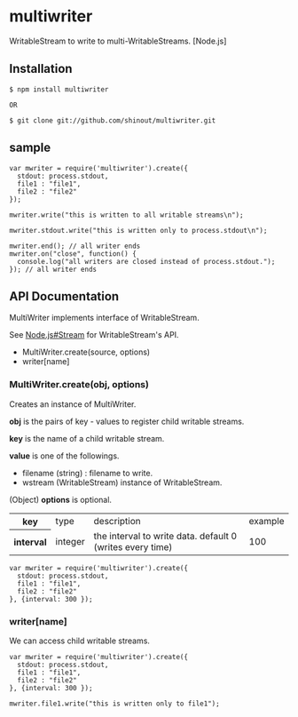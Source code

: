 multiwriter
==========
WritableStream to write to multi-WritableStreams. [Node.js]

## Installation ##

    $ npm install multiwriter 

    OR

    $ git clone git://github.com/shinout/multiwriter.git

## sample ##

    var mwriter = require('multiwriter').create({
      stdout: process.stdout,
      file1 : "file1",
      file2 : "file2"
    });

    mwriter.write("this is written to all writable streams\n");

    mwriter.stdout.write("this is written only to process.stdout\n");

    mwriter.end(); // all writer ends
    mwriter.on("close", function() {
      console.log("all writers are closed instead of process.stdout.");
    }); // all writer ends

## API Documentation ##

MultiWriter implements interface of WritableStream.

See [Node.js#Stream](http://nodejs.org/docs/latest/api/streams.html#writable_Stream) for WritableStream's API.

- MultiWriter.create(source, options)
- writer[name]

### MultiWriter.create(obj, options) ###

Creates an instance of MultiWriter.

**obj** is the pairs of key - values to register child writable streams.

**key** is the name of a child writable stream.

**value** is one of the followings.

- filename (string)  : filename to write.
- wstream  (WritableStream) instance of WritableStream.

(Object) **options** is optional.


<table>
<tr><th>key</th>
<td>type</td>
<td>description</td>
<td>example</td></tr>

<tr><th>interval</th>
<td>integer</td>
<td>the interval to write data. default 0 (writes every time)<br>
</td>
<td>100</td></tr>

</table>

    var mwriter = require('multiwriter').create({
      stdout: process.stdout,
      file1 : "file1",
      file2 : "file2"
    }, {interval: 300 });

### writer[name] ###
We can access child writable streams.

    var mwriter = require('multiwriter').create({
      stdout: process.stdout,
      file1 : "file1",
      file2 : "file2"
    }, {interval: 300 });

    mwriter.file1.write("this is written only to file1");
